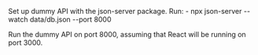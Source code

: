 Set up dummy API with the json-server package. Run:
    - npx json-server --watch data/db.json --port 8000

Run the dummy API on port 8000, assuming that React will be running on port 3000.
